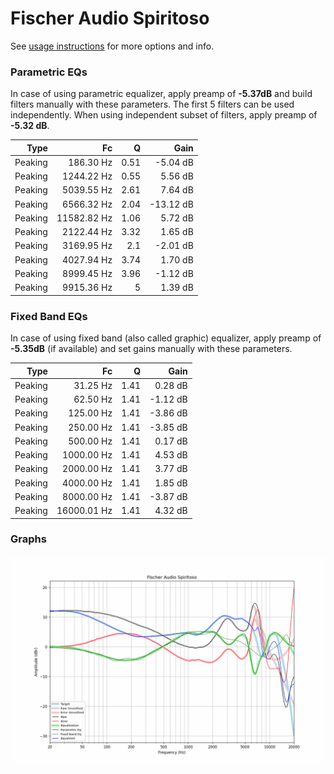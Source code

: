 # Fischer Audio Spiritoso
See [usage instructions](https://github.com/jaakkopasanen/AutoEq#usage) for more options and info.

### Parametric EQs
In case of using parametric equalizer, apply preamp of **-5.37dB** and build filters manually
with these parameters. The first 5 filters can be used independently.
When using independent subset of filters, apply preamp of **-5.32 dB**.

| Type    | Fc          |    Q | Gain      |
|--------:|------------:|-----:|----------:|
| Peaking | 186.30 Hz   | 0.51 | -5.04 dB  |
| Peaking | 1244.22 Hz  | 0.55 | 5.56 dB   |
| Peaking | 5039.55 Hz  | 2.61 | 7.64 dB   |
| Peaking | 6566.32 Hz  | 2.04 | -13.12 dB |
| Peaking | 11582.82 Hz | 1.06 | 5.72 dB   |
| Peaking | 2122.44 Hz  | 3.32 | 1.65 dB   |
| Peaking | 3169.95 Hz  | 2.1  | -2.01 dB  |
| Peaking | 4027.94 Hz  | 3.74 | 1.70 dB   |
| Peaking | 8999.45 Hz  | 3.96 | -1.12 dB  |
| Peaking | 9915.36 Hz  | 5    | 1.39 dB   |

### Fixed Band EQs
In case of using fixed band (also called graphic) equalizer, apply preamp of **-5.35dB**
(if available) and set gains manually with these parameters.

| Type    | Fc          |    Q | Gain     |
|--------:|------------:|-----:|---------:|
| Peaking | 31.25 Hz    | 1.41 | 0.28 dB  |
| Peaking | 62.50 Hz    | 1.41 | -1.12 dB |
| Peaking | 125.00 Hz   | 1.41 | -3.86 dB |
| Peaking | 250.00 Hz   | 1.41 | -3.85 dB |
| Peaking | 500.00 Hz   | 1.41 | 0.17 dB  |
| Peaking | 1000.00 Hz  | 1.41 | 4.53 dB  |
| Peaking | 2000.00 Hz  | 1.41 | 3.77 dB  |
| Peaking | 4000.00 Hz  | 1.41 | 1.85 dB  |
| Peaking | 8000.00 Hz  | 1.41 | -3.87 dB |
| Peaking | 16000.01 Hz | 1.41 | 4.32 dB  |

### Graphs
![](./Fischer%20Audio%20Spiritoso.png)